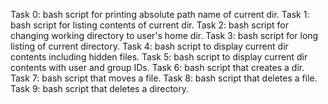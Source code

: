 Task 0: bash script for printing absolute path name of current dir.
Task 1: bash script for listing contents of current dir.
Task 2: bash script for changing working directory to user's home dir.
Task 3: bash script for long listing of current directory.
Task 4: bash script to display current dir contents including hidden files.
Task 5: bash script to display current dir contents with user and group IDs.
Task 6: bash script that creates a dir.
Task 7: bash script that moves a file.
Task 8: bash script that deletes a file.
Task 9: bash script that deletes a directory.
